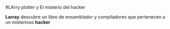 #LArry plotter y El misterio del hacker

**Larray** descubre un libro de ensamblador y compiladores que pertenecen a un misterioso **hacker**
